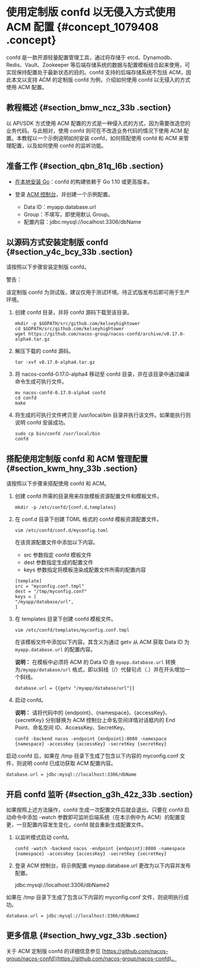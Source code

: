 # 使用定制版 confd 以无侵入方式使用 ACM 配置 {#concept_1079408 .concept}

confd 是一款开源轻量配置管理工具，通过将存储于 etcd、Dynamodb、Redis、Vault、Zookeeper 等后端存储系统的数据与配置模板结合起来使用，可实现保持配置处于最新状态的目的。confd 支持的后端存储系统不包括 ACM，因此本文以支持 ACM 的定制版 confd 为例，介绍如何使用 confd 以无侵入的方式使用 ACM 配置。

## 教程概述 {#section_bmw_ncz_33b .section}

以 API/SDK 方式使用 ACM 配置的方式是一种侵入式的方式，因为需要改造您的业务代码。与此相对，使用 confd 则可在不改造业务代码的情况下使用 ACM 配置。本教程以一个示例说明如何安装 confd，如何搭配使用 confd 和 ACM 来管理配置，以及如何使用 confd 的监听功能。

## 准备工作 {#section_qbn_81q_l6b .section}

-   [在本地安装 Go](https://golang.org/doc/install)：confd 的构建依赖于 Go 1.10 或更高版本。

-   登录 [ACM 控制台](https://acm.console.alibabacloud.com/)，并创建一个示例配置。

    -   Data ID：myapp.database.url
    -   Group：不填写，即使用默认 Group。
    -   配置内容：jdbc:mysql://localhost:3306/dbName

## 以源码方式安装定制版 confd {#section_y4c_bcy_33b .section}

请按照以下步骤安装定制版 confd。

警告：

该定制版 confd 为测试版，建议仅用于测试环境。待正式版发布后即可用于生产环境。

1.  创建 confd 目录，并将 confd 源码下载至该目录。

    ``` {#codeblock_7ny_984_mdy}
    mkdir -p $GOPATH/src/github.com/kelseyhightower
    cd $GOPATH/src/github.com/kelseyhightower
    wget https://github.com/nacos-group/nacos-confd/archive/v0.17.0-alpha4.tar.gz
    ```

2.  解压下载的 confd 源码。

    ``` {#codeblock_n9j_yv4_3u3}
    tar -xvf v0.17.0-alpha4.tar.gz
    ```

3.  将 nacos-confd-0.17.0-alpha4 移动至 confd 目录，并在该目录中通过编译命令生成可执行文件。

    ``` {#codeblock_cvv_a8d_ng5}
    mv nacos-confd-0.17.0-alpha4 confd
    cd confd
    make
    ```

4.  将生成的可执行文件拷贝至 /usr/local/bin 目录并执行该文件。如果能执行则说明 confd 安装成功。

    ``` {#codeblock_nul_eyb_mhm}
    sudo cp bin/confd /usr/local/bin
    confd
    ```


## 搭配使用定制版 confd 和 ACM 管理配置 {#section_kwm_hny_33b .section}

请按照以下步骤来搭配使用 confd 和 ACM。

1.  创建 confd 所需的目录用来存放模板资源配置文件和模板文件。

    ``` {#codeblock_vjg_9k8_3fg}
    mkdir -p /etc/confd/{conf.d,templates}
    ```

2.  在 conf.d 目录下创建 TOML 格式的 confd 模板资源配置文件。

    ``` {#codeblock_moy_ami_r17}
    vim /etc/confd/conf.d/myconfig.toml
    ```

    在该资源配置文件中添加以下内容。

    -   src 参数指定 confd 模板文件
    -   dest 参数指定生成的配置文件
    -   keys 参数指定将模板渲染成配置文件所需的配置内容
    ``` {#codeblock_jx6_8cs_q4z}
    [template]
    src = "myconfig.conf.tmpl"
    dest = "/tmp/myconfig.conf"
    keys = [
    "/myapp/database/url",
    ]
    ```

3.  在 templates 目录下创建 confd 模板文件。

    ``` {#codeblock_x9g_fwy_6k5}
    vim /etc/confd/templates/myconfig.conf.tmpl
    ```

    在该模板文件中添加以下内容。其含义为通过 getv 从 ACM 获取 Data ID 为 `myapp.database.url` 的配置内容。

    **说明：** 在模板中必须将 ACM 的 Data ID 由 `myapp.database.url` 转换为`/myapp/database/url` 格式，即以斜线（/）代替句点（.）并在开头增加一个斜线。

    ``` {#codeblock_g3l_pwb_nbp}
    database.url = {{getv "/myapp/database/url"}}
    ```

4.  启动 confd。

    **说明：** 请将代码中的 \{endpoint\}、\{namespace\}、\{accessKey\}、\{secretKey\} 分别替换为 ACM 控制台上命名空间详情对话框内的 End Point、命名空间 ID、AccessKey、SecretKey。

    ``` {#codeblock_c27_8en_v0w}
    confd -backend nacos -endpoint {endpoint}:8080 -namespace {namespace} -accessKey {accessKey} -secretKey {secretKey}
    ```


启动 confd 后，如果在 /tmp 目录下生成了包含以下内容的 myconfig.conf 文件，则说明 confd 已成功获取 ACM 配置内容。

``` {#screen_08s_afr_ovt .screen}
database.url = jdbc:mysql://localhost:3306/dbName
```

## 开启 confd 监听 {#section_g3h_42z_33b .section}

如果按照上述方法操作，confd 生成一次配置文件后就会退出。只要在 confd 启动命令中添加 -watch 参数即可监听后端系统（在本示例中为 ACM）的配置变更，一旦配置内容发生变化，confd 就会重新生成配置文件。

1.  以监听模式启动 confd。

    ``` {#codeblock_t1e_3ro_88f}
    confd -watch -backend nacos -endpoint {endpoint}:8080 -namespace {namespace} -accessKey {accessKey} -secretKey {secretKey}
    ```

2.  登录 ACM 控制台，将示例配置 myapp.database.url 更改为以下内容并发布配置。

    jdbc:mysql://localhost:3306/dbName2


如果在 /tmp 目录下生成了包含以下内容的 myconfig.conf 文件，则说明执行成功。

``` {#screen_46k_des_o3y .screen}
database.url = jdbc:mysql://localhost:3306/dbName2
```

## 更多信息 {#section_hwy_vgz_33b .section}

关于 ACM 定制版 confd 的详细信息参见 [https://github.com/nacos-group/nacos-confd](https://github.com/nacos-group/nacos-confd)。

